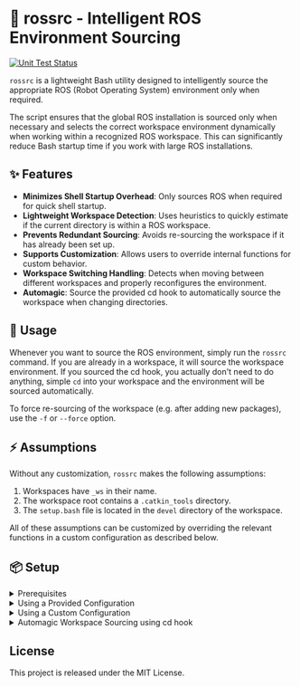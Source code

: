 # 🧠 rossrc - Intelligent ROS Environment Sourcing

[![Unit Test Status](https://img.shields.io/github/actions/workflow/status/ll-nick/rossrc/run-tests.yml?branch=main&label=tests)](https://github.com/ll-nick/rossrc/actions/workflows/run-tests.yml?query=branch%3Amain)

`rossrc` is a lightweight Bash utility designed to intelligently source the appropriate ROS (Robot Operating System) environment only when required.

The script ensures that the global ROS installation is sourced only when necessary and selects the correct workspace environment dynamically when working within a recognized ROS workspace.
This can significantly reduce Bash startup time if you work with large ROS installations.

## ✨ Features
- **Minimizes Shell Startup Overhead**: Only sources ROS when required for quick shell startup.
- **Lightweight Workspace Detection**: Uses heuristics to quickly estimate if the current directory is within a ROS workspace.
- **Prevents Redundant Sourcing**: Avoids re-sourcing the workspace if it has already been set up.
- **Supports Customization**: Allows users to override internal functions for custom behavior.
- **Workspace Switching Handling**: Detects when moving between different workspaces and properly reconfigures the environment.
- **Automagic**: Source the provided cd hook to automatically source the workspace when changing directories.

## 🚀 Usage

Whenever you want to source the ROS environment, simply run the `rossrc` command.
If you are already in a workspace, it will source the workspace environment.
If you sourced the cd hook, you actually don't need to do anything, simple `cd` into your workspace and the environment will be sourced automatically.

To force re-sourcing of the workspace (e.g. after adding new packages), use the `-f` or `--force` option.

## ⚡️ Assumptions

Without any customization, `rossrc` makes the following assumptions:

1. Workspaces have `_ws` in their name.
2. The workspace root contains a `.catkin_tools` directory.
3. The `setup.bash` file is located in the `devel` directory of the workspace.

All of these assumptions can be customized by overriding the relevant functions in a custom configuration as described below.

## 📦 Setup

<details>
<summary>Prerequisites</summary>

- ROS 1 installation (I know I'm a bit late to the party. It should be easy to adapt this for ROS 2 though).
- Bash shell (sorry, no Zsh support yet).

</details>

<details>
<summary>Using a Provided Configuration</summary>

Just clone this repository and source the relevant `rossrc.*.bash` file in your `.bashrc`.

```bash
git clone https://github.com/ll-nick/rossrc.git ~/.rossrc
```

```bash
# Source the relevant config in your .bashrc, e.g.
source ~/.rossrc/rossrc.noetic.bash
```
</details>

<details>
<summary>Using a Custom Configuration</summary>

You can also create a custom configuration using individual implementations for some functions, e.g.:

```bash
# Create a custom rossrc file, e.g. ~/rossrc.custom.bash
#!/bin/bash

__rossrc_source_global_ros_env() {
    source /opt/some_custom_ros/setup.bash
}

source ~/.rossrc/rossrc.base.bash"
```

Then source this file in your `.bashrc`:

```bash
source ~/rossrc.custom.bash
```

Some key functions that can be overridden include:
- `__rossrc_is_within_workspace_heuristic()`: Estimates if the current directory is inside a workspace using a lightweight heuristic.
- `__rossrc_source_global_ros_env()`: Sources the global ROS installation.
- `__rossrc_get_workspace_root()`: Finds the root of the workspace containing the current working directory.

Check the provided `rossrc.base.bash` file for more details.

</details>

<details>
<summary>Automagic Workspace Sourcing using cd hook</summary>

You can also add the provided `cd` hook to automatically source the workspace when changing directories.
To do this, add the following line to your `.bashrc`:

```bash
source ~/.rossrc/cd_hook.bash
```
</details>

## License
This project is released under the MIT License.

